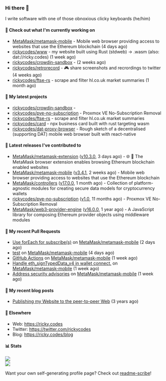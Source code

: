 ### Hi there 👋

I write software with one of those obnoxious clicky keyboards (he/him) 

#### 👀 Check out what I'm currently working on

- [MetaMask/metamask-mobile](https://github.com/MetaMask/metamask-mobile) - Mobile web browser providing access to websites that use the Ethereum blockchain (4 days ago)
- [rickycodes/www](https://github.com/rickycodes/www) - my website built using Rust (stdweb) → .wasm (also: dat://ricky.codes) (1 week ago)
- [rickycodes/crowdin-sandbox](https://github.com/rickycodes/crowdin-sandbox) -  (2 weeks ago)
- [rickycodes/retrorecord](https://github.com/rickycodes/retrorecord) - 🎮 share screenshots and recrordings to twitter (4 weeks ago)
- [rickycodes/ftse-rs](https://github.com/rickycodes/ftse-rs) - scrape and filter hl.co.uk market summaries (1 month ago)

#### 🌱 My latest projects

- [rickycodes/crowdin-sandbox](https://github.com/rickycodes/crowdin-sandbox) - 
- [rickycodes/pve-no-subscription](https://github.com/rickycodes/pve-no-subscription) - Proxmox VE No-Subscription Removal
- [rickycodes/ftse-rs](https://github.com/rickycodes/ftse-rs) - scrape and filter hl.co.uk market summaries
- [rickycodes/card](https://github.com/rickycodes/card) - npx business card built with rust targeting wasm
- [rickycodes/dat-proxy-browser](https://github.com/rickycodes/dat-proxy-browser) - Rough sketch of a decentralised (supporting DAT) mobile web browser built with react-native

#### 🔭 Latest releases I've contributed to

- [MetaMask/metamask-extension](https://github.com/MetaMask/metamask-extension) ([v10.3.0](https://github.com/MetaMask/metamask-extension/releases/tag/v10.3.0), 3 days ago) - :globe_with_meridians: :electric_plug: The MetaMask browser extension enables browsing Ethereum blockchain enabled websites
- [MetaMask/metamask-mobile](https://github.com/MetaMask/metamask-mobile) ([v3.4.1](https://github.com/MetaMask/metamask-mobile/releases/tag/v3.4.1), 2 weeks ago) - Mobile web browser providing access to websites that use the Ethereum blockchain
- [MetaMask/controllers](https://github.com/MetaMask/controllers) ([v17.0.0](https://github.com/MetaMask/controllers/releases/tag/v17.0.0), 1 month ago) - Collection of platform-agnostic modules for creating secure data models for cryptocurrency wallets
- [rickycodes/pve-no-subscription](https://github.com/rickycodes/pve-no-subscription) ([v1.0](https://github.com/rickycodes/pve-no-subscription/releases/tag/v1.0), 11 months ago) - Proxmox VE No-Subscription Removal
- [MetaMask/web3-provider-engine](https://github.com/MetaMask/web3-provider-engine) ([v16.0.0](https://github.com/MetaMask/web3-provider-engine/releases/tag/v16.0.0), 1 year ago) - A JavaScript library for composing Ethereum provider objects using middleware modules

#### 🔨 My recent Pull Requests

- [Use forEach for subscribe(s)](https://github.com/MetaMask/metamask-mobile/pull/3330) on [MetaMask/metamask-mobile](https://github.com/MetaMask/metamask-mobile) (2 days ago)
- [test](https://github.com/MetaMask/metamask-mobile/pull/3316) on [MetaMask/metamask-mobile](https://github.com/MetaMask/metamask-mobile) (4 days ago)
- [GitHub Actions](https://github.com/MetaMask/metamask-mobile/pull/3298) on [MetaMask/metamask-mobile](https://github.com/MetaMask/metamask-mobile) (1 week ago)
- [Handle eth_signTypedData_v4 in wallet connect.](https://github.com/MetaMask/metamask-mobile/pull/3291) on [MetaMask/metamask-mobile](https://github.com/MetaMask/metamask-mobile) (1 week ago)
- [Address security advisories](https://github.com/MetaMask/metamask-mobile/pull/3280) on [MetaMask/metamask-mobile](https://github.com/MetaMask/metamask-mobile) (1 week ago)

#### 📜 My recent blog posts

- [Publishing my Website to the peer-to-peer Web](//ricky.codes/blog/posts/publishing-to-the-peer-to-peer-web/) (3 years ago)

#### 🔗 Elsewhere

- Web: https://ricky.codes
- Twitter: https://twitter.com/rickycodes
- Blog: https://ricky.codes/blog

#### 📊 Stats

<p>
<img src='https://github-readme-stats.vercel.app/api?username=rickycodes&show_icons=true&theme=dark&icon_color=eee' /><br />
<img src='https://github-readme-stats.vercel.app/api/top-langs/?username=rickycodes&theme=dark' />
</p>

Want your own self-generating profile page? Check out [readme-scribe](https://github.com/muesli/readme-scribe)!
